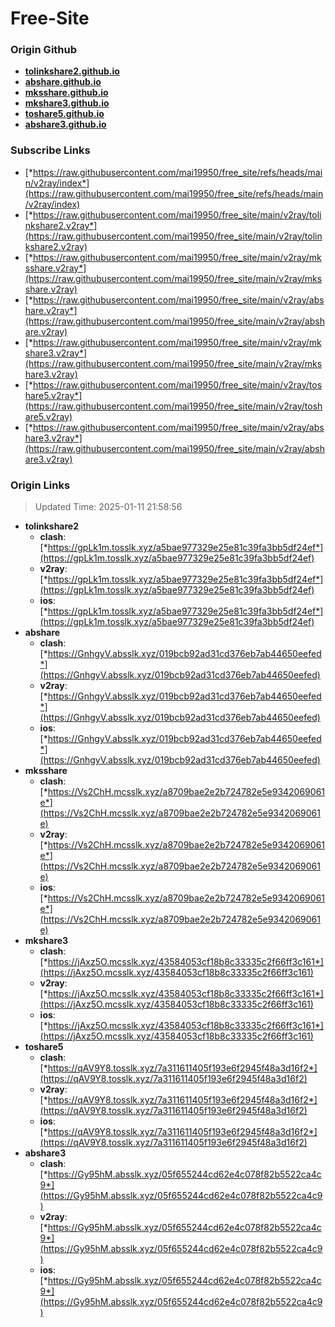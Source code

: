 # Free-Site

### Origin Github

- [**tolinkshare2.github.io**](https://github.com/tolinkshare2/tolinkshare2.github.io)
- [**abshare.github.io**](https://github.com/abshare/abshare.github.io)
- [**mksshare.github.io**](https://github.com/mksshare/mksshare.github.io)
- [**mkshare3.github.io**](https://github.com/mkshare3/mkshare3.github.io)
- [**toshare5.github.io**](https://github.com/toshare5/toshare5.github.io)
- [**abshare3.github.io**](https://github.com/abshare3/abshare3.github.io)

### Subscribe Links

- [*https://raw.githubusercontent.com/mai19950/free_site/refs/heads/main/v2ray/index*](https://raw.githubusercontent.com/mai19950/free_site/refs/heads/main/v2ray/index)
- [*https://raw.githubusercontent.com/mai19950/free_site/main/v2ray/tolinkshare2.v2ray*](https://raw.githubusercontent.com/mai19950/free_site/main/v2ray/tolinkshare2.v2ray)
- [*https://raw.githubusercontent.com/mai19950/free_site/main/v2ray/mksshare.v2ray*](https://raw.githubusercontent.com/mai19950/free_site/main/v2ray/mksshare.v2ray)
- [*https://raw.githubusercontent.com/mai19950/free_site/main/v2ray/abshare.v2ray*](https://raw.githubusercontent.com/mai19950/free_site/main/v2ray/abshare.v2ray)
- [*https://raw.githubusercontent.com/mai19950/free_site/main/v2ray/mkshare3.v2ray*](https://raw.githubusercontent.com/mai19950/free_site/main/v2ray/mkshare3.v2ray)
- [*https://raw.githubusercontent.com/mai19950/free_site/main/v2ray/toshare5.v2ray*](https://raw.githubusercontent.com/mai19950/free_site/main/v2ray/toshare5.v2ray)
- [*https://raw.githubusercontent.com/mai19950/free_site/main/v2ray/abshare3.v2ray*](https://raw.githubusercontent.com/mai19950/free_site/main/v2ray/abshare3.v2ray)

### Origin Links

> Updated Time: 2025-01-11 21:58:56

- **tolinkshare2**
  - **clash**: [*https://gpLk1m.tosslk.xyz/a5bae977329e25e81c39fa3bb5df24ef*](https://gpLk1m.tosslk.xyz/a5bae977329e25e81c39fa3bb5df24ef)
  - **v2ray**: [*https://gpLk1m.tosslk.xyz/a5bae977329e25e81c39fa3bb5df24ef*](https://gpLk1m.tosslk.xyz/a5bae977329e25e81c39fa3bb5df24ef)
  - **ios**: [*https://gpLk1m.tosslk.xyz/a5bae977329e25e81c39fa3bb5df24ef*](https://gpLk1m.tosslk.xyz/a5bae977329e25e81c39fa3bb5df24ef)
- **abshare**
  - **clash**: [*https://GnhgyV.absslk.xyz/019bcb92ad31cd376eb7ab44650eefed*](https://GnhgyV.absslk.xyz/019bcb92ad31cd376eb7ab44650eefed)
  - **v2ray**: [*https://GnhgyV.absslk.xyz/019bcb92ad31cd376eb7ab44650eefed*](https://GnhgyV.absslk.xyz/019bcb92ad31cd376eb7ab44650eefed)
  - **ios**: [*https://GnhgyV.absslk.xyz/019bcb92ad31cd376eb7ab44650eefed*](https://GnhgyV.absslk.xyz/019bcb92ad31cd376eb7ab44650eefed)
- **mksshare**
  - **clash**: [*https://Vs2ChH.mcsslk.xyz/a8709bae2e2b724782e5e9342069061e*](https://Vs2ChH.mcsslk.xyz/a8709bae2e2b724782e5e9342069061e)
  - **v2ray**: [*https://Vs2ChH.mcsslk.xyz/a8709bae2e2b724782e5e9342069061e*](https://Vs2ChH.mcsslk.xyz/a8709bae2e2b724782e5e9342069061e)
  - **ios**: [*https://Vs2ChH.mcsslk.xyz/a8709bae2e2b724782e5e9342069061e*](https://Vs2ChH.mcsslk.xyz/a8709bae2e2b724782e5e9342069061e)
- **mkshare3**
  - **clash**: [*https://jAxz5O.mcsslk.xyz/43584053cf18b8c33335c2f66ff3c161*](https://jAxz5O.mcsslk.xyz/43584053cf18b8c33335c2f66ff3c161)
  - **v2ray**: [*https://jAxz5O.mcsslk.xyz/43584053cf18b8c33335c2f66ff3c161*](https://jAxz5O.mcsslk.xyz/43584053cf18b8c33335c2f66ff3c161)
  - **ios**: [*https://jAxz5O.mcsslk.xyz/43584053cf18b8c33335c2f66ff3c161*](https://jAxz5O.mcsslk.xyz/43584053cf18b8c33335c2f66ff3c161)
- **toshare5**
  - **clash**: [*https://qAV9Y8.tosslk.xyz/7a311611405f193e6f2945f48a3d16f2*](https://qAV9Y8.tosslk.xyz/7a311611405f193e6f2945f48a3d16f2)
  - **v2ray**: [*https://qAV9Y8.tosslk.xyz/7a311611405f193e6f2945f48a3d16f2*](https://qAV9Y8.tosslk.xyz/7a311611405f193e6f2945f48a3d16f2)
  - **ios**: [*https://qAV9Y8.tosslk.xyz/7a311611405f193e6f2945f48a3d16f2*](https://qAV9Y8.tosslk.xyz/7a311611405f193e6f2945f48a3d16f2)
- **abshare3**
  - **clash**: [*https://Gy95hM.absslk.xyz/05f655244cd62e4c078f82b5522ca4c9*](https://Gy95hM.absslk.xyz/05f655244cd62e4c078f82b5522ca4c9)
  - **v2ray**: [*https://Gy95hM.absslk.xyz/05f655244cd62e4c078f82b5522ca4c9*](https://Gy95hM.absslk.xyz/05f655244cd62e4c078f82b5522ca4c9)
  - **ios**: [*https://Gy95hM.absslk.xyz/05f655244cd62e4c078f82b5522ca4c9*](https://Gy95hM.absslk.xyz/05f655244cd62e4c078f82b5522ca4c9)
